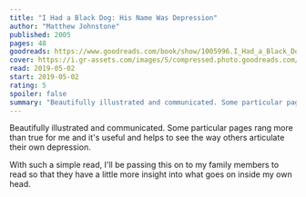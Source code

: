 ```yaml
---
title: "I Had a Black Dog: His Name Was Depression"
author: "Matthew Johnstone"
published: 2005
pages: 48
goodreads: https://www.goodreads.com/book/show/1005996.I_Had_a_Black_Dog
cover: https://i.gr-assets.com/images/S/compressed.photo.goodreads.com/books/1356728555l/1005996._SX98_.jpg
read: 2019-05-02
start: 2019-05-02
rating: 5
spoiler: false
summary: "Beautifully illustrated and communicated. Some particular pages rang more than true for me and it's useful and helps to see the way others articulate their own depression."
---
```


Beautifully illustrated and communicated. Some particular pages rang more than true for me and it's useful and helps to see the way others articulate their own depression.  
  
With such a simple read, I'll be passing this on to my family members to read so that they have a little more insight into what goes on inside my own head.